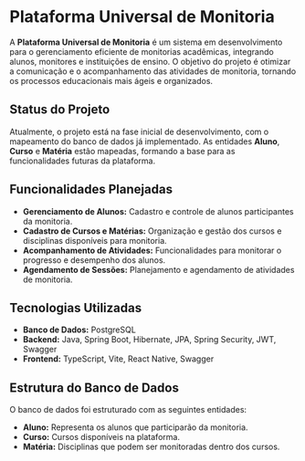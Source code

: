 <h1>Plataforma Universal de Monitoria</h1>

  <p>A <strong>Plataforma Universal de Monitoria</strong> é um sistema em desenvolvimento para o gerenciamento eficiente de monitorias acadêmicas, integrando alunos, monitores e instituições de ensino. O objetivo do projeto é otimizar a comunicação e o acompanhamento das atividades de monitoria, tornando os processos educacionais mais ágeis e organizados.</p>

  <h2>Status do Projeto</h2>
    <p>Atualmente, o projeto está na fase inicial de desenvolvimento, com o mapeamento do banco de dados já implementado. As entidades <strong>Aluno</strong>, <strong>Curso</strong> e <strong>Matéria</strong> estão mapeadas, formando a base para as funcionalidades futuras da plataforma.</p>

  <h2>Funcionalidades Planejadas</h2>
    <ul>
        <li><strong>Gerenciamento de Alunos:</strong> Cadastro e controle de alunos participantes da monitoria.</li>
        <li><strong>Cadastro de Cursos e Matérias:</strong> Organização e gestão dos cursos e disciplinas disponíveis para monitoria.</li>
        <li><strong>Acompanhamento de Atividades:</strong> Funcionalidades para monitorar o progresso e desempenho dos alunos.</li>
        <li><strong>Agendamento de Sessões:</strong> Planejamento e agendamento de atividades de monitoria.</li>
    </ul>

  <h2>Tecnologias Utilizadas</h2>
    <ul>
        <li><strong>Banco de Dados:</strong> PostgreSQL</li>
        <li><strong>Backend:</strong> Java, Spring Boot, Hibernate, JPA, Spring Security, JWT, Swagger</li>
        <li><strong>Frontend:</strong> TypeScript, Vite, React Native, Swagger</li>
    </ul>

  <h2>Estrutura do Banco de Dados</h2>
    <p>O banco de dados foi estruturado com as seguintes entidades:</p>
    <ul>
        <li><strong>Aluno:</strong> Representa os alunos que participarão da monitoria.</li>
        <li><strong>Curso:</strong> Cursos disponíveis na plataforma.</li>
        <li><strong>Matéria:</strong> Disciplinas que podem ser monitoradas dentro dos cursos.</li>
    </ul>
